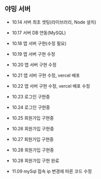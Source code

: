 ## 야밍 서버
- 10.14  서버 최초 셋팅(라이브러리, Node 설치)
- 10.17  서버 DB 연동(MySQL)
- 10.18  앱 서버 구현(수정 필요)
- 10.19  앱 서버 구현 수정
- 10.20  앱 서버 구현 수정
- 10.21  앱 서버 구현 수정, vercel 배포
- 10.22  앱 서버 구현 수정, vercel 배포 수정
- 10.23  로그인 구현중
- 10.24  로그인 구현중
- 10.25  회원가입 구현중
- 10.26  회원가입 구현중
- 10.27  회원가입 구현중
- 10.28  회원가입 구현중
- 10.28  회원가입 구현 완료

- 11.09 mySql 접속 ip 변경에 따른 코드 수정
